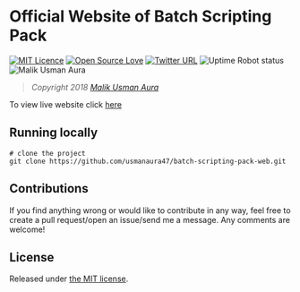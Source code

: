 # Official Website of Batch Scripting Pack

[![MIT Licence](https://badges.frapsoft.com/os/mit/mit.svg?v=103)](https://opensource.org/licenses/mit-license.php)
[![Open Source Love](https://badges.frapsoft.com/os/v1/open-source.png?v=103)](https://github.com/usmanaura47/batch-scripting-pack-web/)
[![Twitter URL](https://img.shields.io/twitter/url/http/shields.io.svg?style=flat-square)](https://twitter.com/malikusmanaura)
![Uptime Robot status](https://img.shields.io/uptimerobot/status/m778918918-3e92c097147760ee39d02d36.svg?style=flat-square)
![Malik Usman Aura](https://img.shields.io/badge/Coded%20by-Malik%20Usman%20Aura-blue.svg)

> *Copyright 2018 [Malik Usman Aura](mailto:usmanaura47@gmail[dot]com)*

To view live website click [here](http://batchscriptingpack.tk)

## Running locally

```
# clone the project
git clone https://github.com/usmanaura47/batch-scripting-pack-web.git
```

## Contributions
If you find anything wrong or would like to contribute in any way, feel free to create a pull request/open an issue/send me a message. Any comments are welcome!

## License

Released under [the MIT license](LICENSE).
